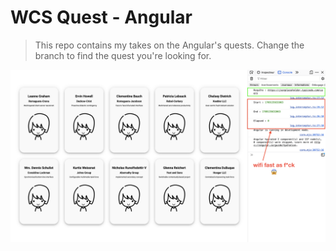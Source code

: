 # WCS Quest - Angular

> This repo contains my takes on the Angular's quests. Change the branch to find the quest you're looking for.

![interceptor](./interceptor/src/assets/screenshot.png)
